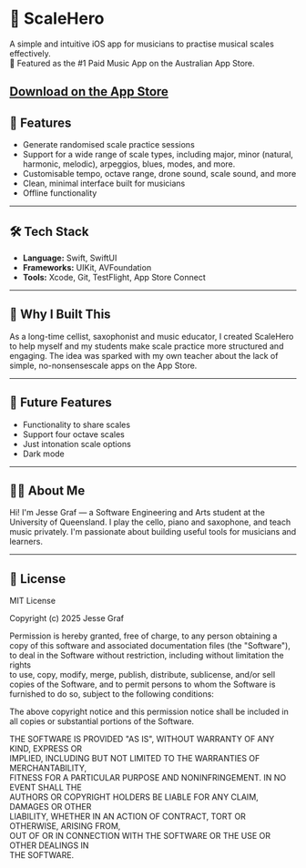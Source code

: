 # 🎼 ScaleHero

A simple and intuitive iOS app for musicians to practise musical scales effectively.  
🚀 Featured as the #1 Paid Music App on the Australian App Store.

[Download on the App Store](https://apps.apple.com/us/app/scalehero/id1608260694)
---

## 🎯 Features

- Generate randomised scale practice sessions
- Support for a wide range of scale types, including major, minor (natural, harmonic, melodic), arpeggios, blues, modes, and more.
- Customisable tempo, octave range, drone sound, scale sound, and more
- Clean, minimal interface built for musicians
- Offline functionality

---

## 🛠 Tech Stack

- **Language:** Swift, SwiftUI
- **Frameworks:** UIKit, AVFoundation
- **Tools:** Xcode, Git, TestFlight, App Store Connect

---

## 🧠 Why I Built This

As a long-time cellist, saxophonist and music educator, I created ScaleHero to help myself and my students make scale practice more structured and engaging. The idea was sparked with my own teacher about the lack of simple, no-nonsensescale apps on the App Store.

---

## 📌 Future Features

- Functionality to share scales
- Support four octave scales
- Just intonation scale options
- Dark mode

---

## 👨‍💻 About Me

Hi! I'm Jesse Graf — a Software Engineering and Arts student at the University of Queensland. I play the cello, piano and saxophone, and teach music privately. I'm passionate about building useful tools for musicians and learners.

---

## 📄 License

MIT License

Copyright (c) 2025 Jesse Graf

Permission is hereby granted, free of charge, to any person obtaining a copy
of this software and associated documentation files (the "Software"), to deal
in the Software without restriction, including without limitation the rights  
to use, copy, modify, merge, publish, distribute, sublicense, and/or sell  
copies of the Software, and to permit persons to whom the Software is  
furnished to do so, subject to the following conditions:

The above copyright notice and this permission notice shall be included in  
all copies or substantial portions of the Software.

THE SOFTWARE IS PROVIDED "AS IS", WITHOUT WARRANTY OF ANY KIND, EXPRESS OR  
IMPLIED, INCLUDING BUT NOT LIMITED TO THE WARRANTIES OF MERCHANTABILITY,  
FITNESS FOR A PARTICULAR PURPOSE AND NONINFRINGEMENT. IN NO EVENT SHALL THE  
AUTHORS OR COPYRIGHT HOLDERS BE LIABLE FOR ANY CLAIM, DAMAGES OR OTHER  
LIABILITY, WHETHER IN AN ACTION OF CONTRACT, TORT OR OTHERWISE, ARISING FROM,  
OUT OF OR IN CONNECTION WITH THE SOFTWARE OR THE USE OR OTHER DEALINGS IN  
THE SOFTWARE.
